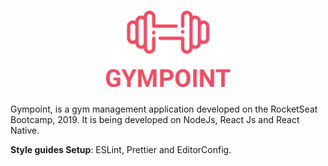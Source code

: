 <h1 align="center">
  <img alt="Gympoint" title="Gympoint" src=".github/logo.png" width="200px" />
</h1>

<p>
  Gympoint, is a gym management application developed on the RocketSeat Bootcamp, 2019. It is being developed on NodeJs, React Js and React Native.
</p>

<p>
  <strong>Style guides Setup</strong>: ESLint, Prettier and EditorConfig.
</p>
